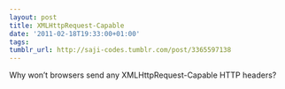 ```yaml
---
layout: post
title: XML­Http­Request-Capable
date: '2011-02-18T19:33:00+01:00'
tags: 
tumblr_url: http://saji-codes.tumblr.com/post/3365597138
---
```

Why won’t browsers send any XMLHttpRequest-Capable HTTP headers?
